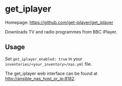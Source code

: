 # get_iplayer

Homepage: <https://github.com/get-iplayer/get_iplayer>

Downloads TV and radio programmes from BBC iPlayer.

## Usage

Set `get_iplayer_enabled: true` in your `inventories/<your_inventory>/nas.yml` file.

The get_iplayer web interface can be found at <http://ansible_nas_host_or_ip:8182>.

